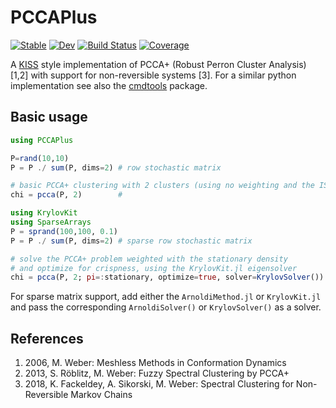 # PCCAPlus

[![Stable](https://img.shields.io/badge/docs-stable-blue.svg)](https://axsk.github.io/PCCAPlus.jl/stable)
[![Dev](https://img.shields.io/badge/docs-dev-blue.svg)](https://axsk.github.io/PCCAPlus.jl/dev)
[![Build Status](https://github.com/axsk/PCCAPlus.jl/actions/workflows/CI.yml/badge.svg?branch=main)](https://github.com/axsk/PCCAPlus.jl/actions/workflows/CI.yml?query=branch%3Amain)
[![Coverage](https://codecov.io/gh/axsk/PCCAPlus.jl/branch/main/graph/badge.svg)](https://codecov.io/gh/axsk/PCCAPlus.jl)

A [KISS](https://en.wikipedia.org/wiki/KISS_principle) style implementation of PCCA+ (Robust Perron Cluster Analysis) [1,2] with support for non-reversible systems [3].
For a similar python implementation see also the [cmdtools](https://github.com/zib-cmd/cmdtools/) package.

## Basic usage

```julia
using PCCAPlus

P=rand(10,10)
P = P ./ sum(P, dims=2) # row stochastic matrix

# basic PCCA+ clustering with 2 clusters (using no weighting and the ISA initial guess only)
chi = pcca(P, 2)        # 

using KrylovKit
using SparseArrays
P = sprand(100,100, 0.1)
P = P ./ sum(P, dims=2) # sparse row stochastic matrix

# solve the PCCA+ problem weighted with the stationary density 
# and optimize for crispness, using the KrylovKit.jl eigensolver
chi = pcca(P, 2; pi=:stationary, optimize=true, solver=KrylovSolver())
```

For sparse matrix support, add either the `ArnoldiMethod.jl` or `KrylovKit.jl` and pass the corresponding `ArnoldiSolver()` or `KrylovSolver()` as a solver.

## References
1. 2006, M. Weber: Meshless Methods in Conformation Dynamics
2. 2013, S. Röblitz, M. Weber: Fuzzy Spectral Clustering by PCCA+
3. 2018, K. Fackeldey, A. Sikorski, M. Weber: Spectral Clustering for Non-Reversible Markov Chains